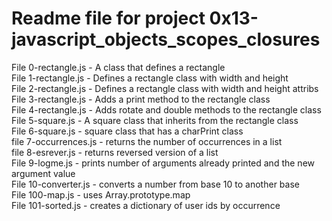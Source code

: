 # Readme file for project 0x13-javascript_objects_scopes_closures

File 0-rectangle.js - A class that defines a rectangle  
File 1-rectangle.js - Defines a rectangle class with width and height  
File 2-rectangle.js - Defines a rectangle class with width and height attribs  
File 3-rectangle.js - Adds a print method to the rectangle class  
File 4-rectangle.js - Adds rotate and double methods to the rectangle class  
File 5-square.js - A square class that inherits from the rectangle class  
File 6-square.js - square class that has a charPrint class  
file 7-occurrences.js - returns the number of occurrences in a list  
file 8-esrever.js - returns reversed version of a list  
File 9-logme.js - prints number of arguments already printed and the new argument value  
File 10-converter.js - converts a number from base 10 to another base  
File 100-map.js - uses Array.prototype.map  
File 101-sorted.js - creates a dictionary of user ids by occurrence  